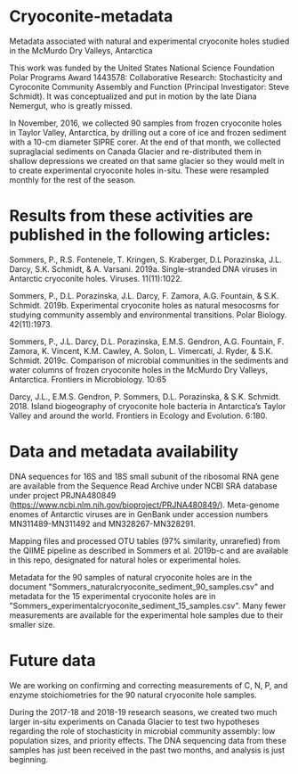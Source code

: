 # Cryoconite-metadata
Metadata associated with natural and experimental cryoconite holes studied in the McMurdo Dry Valleys, Antarctica

This work was funded by the United States National Science Foundation Polar Programs Award 1443578: Collaborative Research: Stochasticity and Cyroconite Community Assembly and Function (Principal Investigator: Steve Schmidt). It was conceptualized and put in motion by the late Diana Nemergut, who is greatly missed.

In November, 2016, we collected 90 samples from frozen cryoconite holes in Taylor Valley, Antarctica, by drilling out a core of ice and frozen sediment with a 10-cm diameter SIPRE corer. At the end of that month, we collected supraglacial sediments on Canada Glacier and re-distributed them in shallow depressions we created on that same glacier so they would melt in to create experimental cryoconite holes in-situ. These were resampled monthly for the rest of the season. 

# Results from these activities are published in the following articles:
Sommers, P., R.S. Fontenele, T. Kringen, S. Kraberger, D.L Porazinska, J.L. Darcy, S.K. Schmidt, & A. Varsani. 2019a. Single-stranded DNA viruses in Antarctic cryoconite holes. Viruses. 11(11):1022.

Sommers, P., D.L. Porazinska, J.L. Darcy, F. Zamora, A.G. Fountain, & S.K. Schmidt. 2019b. Experimental cryoconite holes as natural mesocosms for studying community assembly and environmental transitions. Polar Biology. 42(11):1973.

Sommers, P., J.L. Darcy, D.L. Porazinska, E.M.S. Gendron, A.G. Fountain, F. Zamora,  K. Vincent, K.M. Cawley, A. Solon, L. Vimercati, J. Ryder, & S.K. Schmidt. 2019c. Comparison of microbial communities in the sediments and water columns of frozen cryoconite holes in the McMurdo Dry Valleys, Antarctica. Frontiers in Microbiology. 10:65

Darcy, J.L., E.M.S. Gendron, P. Sommers, D.L. Porazinska, & S.K. Schmidt. 2018. Island biogeography of cryoconite hole bacteria in Antarctica’s Taylor Valley and around the world. Frontiers in Ecology and Evolution. 6:180.

# Data and metadata availability
DNA sequences for 16S and 18S small subunit of the ribosomal RNA gene are available from the Sequence Read Archive under NCBI SRA database under project PRJNA480849 (https://www.ncbi.nlm.nih.gov/bioproject/PRJNA480849/). Meta-genome enomes of Antarctic viruses are in GenBank under accession numbers MN311489-MN311492 and MN328267-MN328291.

Mapping files and processed OTU tables (97% similarity, unrarefied) from the QIIME pipeline as described in Sommers et al. 2019b-c and are available in this repo, designated for natural holes or experimental holes.

Metadata for the 90 samples of natural cryoconite holes are in the document "Sommers_naturalcryoconite_sediment_90_samples.csv" and metadata for the 15 experimental cryoconite holes are in "Sommers_experimentalcryoconite_sediment_15_samples.csv". Many fewer measurements are available for the experimental hole samples due to their smaller size.

# Future data
We are working on confirming and correcting measurements of C, N, P, and enzyme stoichiometries for the 90 natural cryoconite hole samples.

During the 2017-18 and 2018-19 research seasons, we created two much larger in-situ experiments on Canada Glacier to test two hypotheses regarding the role of stochasticity in microbial community assembly: low population sizes, and priority effects. The DNA sequencing data from these samples has just been received in the past two months, and analysis is just beginning. 
